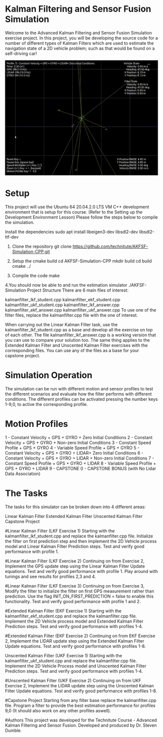 # Kalman Filtering and Sensor Fusion Simulation
Welcome to the Advanced Kalman Filtering and Sensor Fusion Simulation exercise project. In this project, you will be developing the source code for a number of different types of Kalman Filters which are used to estimate the navigation state of a 2D vehicle problem; such as that would be found on a self-driving car!


![AKFSF Simulation](https://raw.githubusercontent.com/ravi4271/PathPlanning_KF_SensorFusion/main/AKFSF-Simulation.gif)

# Setup
This project will use the Ubuntu 64 20.04.2.0 LTS VM C++ development environment that is setup for this course. (Refer to the Setting up the Development Environment Lesson) Please follow the steps below to compile the simulation.

Install the dependencies
sudo apt install libeigen3-dev libsdl2-dev libsdl2-ttf-dev

1. Clone the repository
git clone https://github.com/technitute/AKFSF-Simulation-CPP.git

2. Setup the cmake build
cd AKFSF-Simulation-CPP
mkdir build
cd build
cmake ../

3. Compile the code
make

4.You should now be able to and run the estimation simulator
./AKFSF-Simulation
Project Structure
There are 6 main files of interest:

kalmanfilter_lkf_student.cpp
kalmanfilter_ekf_student.cpp
kalmanfilter_ukf_student.cpp
kalmanfilter_lkf_answer.cpp
kalmanfilter_ekf_answer.cpp
kalmanfilter_ukf_answer.cpp
To use one of the filter files, replace the kalmanfilter.cpp file with the one of interest.

When carrying out the Linear Kalman Filter task, use the kalmanfilter_lkf_student.cpp as a base and develop all the exercise on top of each other. The file kalmanfilter_lkf_answer.cpp is a working version that you can use to compare your solution too. The same thing applies to the Extended Kalman Filter and Unscented Kalman Filter exercises with the corresponding files. You can use any of the files as a base for your capstone project.

# Simulation Operation
The simulation can be run with different motion and sensor profiles to test the different scenarios and evaluate how the filter performs with different conditions. The different profiles can be activated pressing the number keys 1-9,0, to active the corresponding profile.

# Motion Profiles
1 - Constant Velocity + GPS + GYRO + Zero Initial Conditions
2 - Constant Velocity + GPS + GYRO + Non-zero Initial Conditions
3 - Constant Speed Profile + GPS + GYRO
4 - Variable Speed Profile + GPS + GYRO
5 - Constant Velocity + GPS + GYRO + LIDAR+ Zero Initial Conditions
6 - Constant Velocity + GPS + GYRO + LIDAR + Non-zero Initial Conditions
7 - Constant Speed Profile + GPS + GYRO + LIDAR
8 - Variable Speed Profile + GPS + GYRO + LIDAR
9 - CAPSTONE
0 - CAPSTONE BONUS (with No Lidar Data Association)

# The Tasks
The tasks for this simulator can be broken down into 4 different areas:

Linear Kalman Filter
Extended Kalman Filter
Unscented Kalman Filter
Capstone Project

#Linear Kalman Filter (LKF Exercise 1)
Starting with the kalmanfilter_lkf_student.cpp and replace the kalmanfilter.cpp file. Initialize the filter on first prediction step and then implement the 2D Vehicle process model and Linear Kalman Filter Prediction steps. Test and verify good performance with profile 1.

#Linear Kalman Filter (LKF Exercise 2)
Continuing on from Exercise 2, Implement the GPS update step using the Linear Kalman Filter Update equations. Test and verify good performance with profile 1. Play around with tunings and see results for profiles 2,3 and 4.

#Linear Kalman Filter (LKF Exercise 3)
Continuing on from Exercise 3, Modify the filter to initialize the filter on first GPS measurement rather than prediction. Use the flag INIT_ON_FIRST_PREDICTION = false to enable this functionality. Test and verify good performance with profile 1 and 2.

#Extended Kalman Filter (EKF Exercise 1)
Starting with the kalmanfilter_ekf_student.cpp and replace the kalmanfilter.cpp file. Implement the 2D Vehicle process model and Extended Kalman Filter Prediction steps. Test and verify good performance with profiles 1-4.

#Extended Kalman Filter (EKF Exercise 2)
Continuing on from EKF Exercise 2, Implement the LIDAR update step using the Extended Kalman Filter Update equations. Test and verify good performance with profiles 1-8.

Unscented Kalman Filter (UKF Exercise 1)
Starting with the kalmanfilter_ukf_student.cpp and replace the kalmanfilter.cpp file. Implement the 2D Vehicle Process model and Unscented Kalman Filter Prediction steps. Test and verify good performance with profiles 1-4.

#Unscented Kalman Filter (UKF Exercise 2)
Continuing on from UKF Exercise 2, Implement the LIDAR update step using the Unscented Kalman Filter Update equations. Test and verify good performance with profiles 1-8.

#Capstone Project
Starting from any filter base replace the kalmanfilter.cpp file. Program a filter to provide the best estimation performance for profiles 9,0 (It should also work on any other profiles aswell).

#Authors
This project was developed for the Technitute Course - Advanced Kalman Filtering and Sensor Fusion. Developed and produced by Dr. Steven Dumble.

